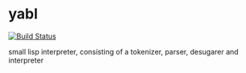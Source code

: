 # yabl
[![Build Status](https://travis-ci.com/knarka/yabl.svg?token=bwFpAkXWUvhzj6pTSQE6&branch=master)](https://travis-ci.com/knarka/yabl)

small lisp interpreter, consisting of a tokenizer, parser, desugarer and interpreter
